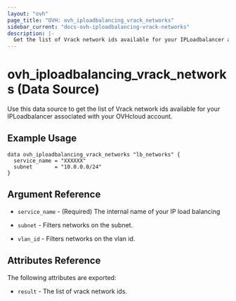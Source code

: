 ```yaml
---
layout: "ovh"
page_title: "OVH: ovh_iploadbalancing_vrack_networks"
sidebar_current: "docs-ovh-iploadbalancing-vrack-networks"
description: |-
  Get the list of Vrack network ids available for your IPLoadbalancer associated with your OVHcloud account.
---
```


# ovh_iploadbalancing_vrack_networks (Data Source)

Use this data source to get the list of Vrack network ids available for your IPLoadbalancer associated with your OVHcloud account.

## Example Usage

```hcl
data ovh_iploadbalancing_vrack_networks "lb_networks" {
  service_name = "XXXXXX"
  subnet       = "10.0.0.0/24"
}
```

## Argument Reference


* `service_name` - (Required) The internal name of your IP load balancing

* `subnet` - Filters networks on the subnet.

* `vlan_id` - Filters networks on the vlan id.


## Attributes Reference

The following attributes are exported:

* `result` - The list of vrack network ids.

